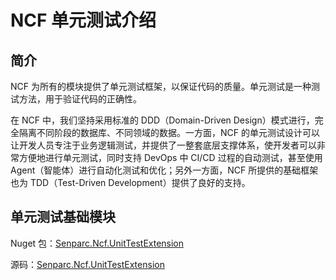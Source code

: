 ﻿# NCF 单元测试介绍

## 简介

NCF 为所有的模块提供了单元测试框架，以保证代码的质量。单元测试是一种测试方法，用于验证代码的正确性。

在 NCF 中，我们坚持采用标准的 DDD（Domain-Driven Design）模式进行，完全隔离不同阶段的数据库、不同领域的数据。一方面，NCF 的单元测试设计可以让开发人员专注于业务逻辑测试，并提供了一整套底层支撑体系，使开发者可以非常方便地进行单元测试，同时支持 DevOps 中 CI/CD 过程的自动测试，甚至使用 Agent（智能体）进行自动化测试和优化；另外一方面，NCF 所提供的基础框架也为 TDD（Test-Driven Development）提供了良好的支持。

## 单元测试基础模块

Nuget 包：[Senparc.Ncf.UnitTestExtension](https://www.nuget.org/packages/Senparc.Ncf.UnitTestExtension)

源码：[Senparc.Ncf.UnitTestExtension](https://github.com/NeuCharFramework/NcfPackageSources/blob/32ee9ce35609a9c7886096429263daa9f32d13c9/src/Basic/Senparc.Ncf.UnitTestExtension/)